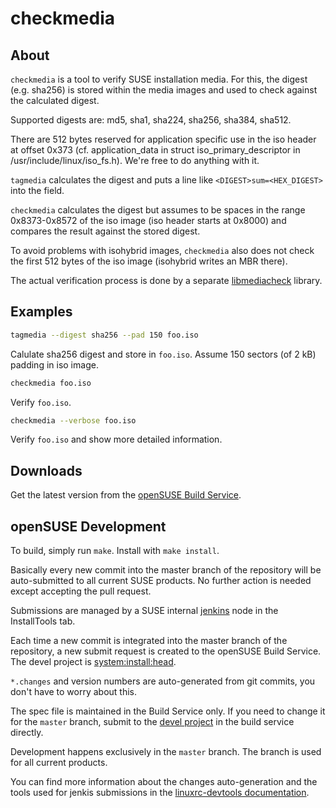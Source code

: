 # checkmedia

## About

`checkmedia` is a tool to verify SUSE installation media. For this, the
digest (e.g. sha256) is stored within the media images and used to check against
the calculated digest.

Supported digests are: md5, sha1, sha224, sha256, sha384, sha512.

There are 512 bytes reserved for application specific use in the iso header
at offset 0x373 (cf. application_data in struct iso_primary_descriptor in
/usr/include/linux/iso_fs.h). We're free to do anything with it.

`tagmedia` calculates the digest and puts a line like `<DIGEST>sum=<HEX_DIGEST>`
into the field.

`checkmedia` calculates the digest but assumes to be spaces in the range
0x8373-0x8572 of the iso image (iso header starts at 0x8000) and compares
the result against the stored digest.

To avoid problems with isohybrid images, `checkmedia` also does not check the
first 512 bytes of the iso image (isohybrid writes an MBR there).

The actual verification process is done by a separate [libmediacheck](mediacheck.md) library.

## Examples

```sh
tagmedia --digest sha256 --pad 150 foo.iso
```

Calulate sha256 digest and store in `foo.iso`. Assume 150 sectors (of 2 kB) padding in iso image.

```sh
checkmedia foo.iso
```

Verify `foo.iso`.

```sh
checkmedia --verbose foo.iso
```

Verify `foo.iso` and show more detailed information.


## Downloads

Get the latest version from the [openSUSE Build Service](https://software.opensuse.org/package/checkmedia).


## openSUSE Development

To build, simply run `make`. Install with `make install`.

Basically every new commit into the master branch of the repository will be auto-submitted
to all current SUSE products. No further action is needed except accepting the pull request.

Submissions are managed by a SUSE internal [jenkins](https://jenkins.io) node in the InstallTools tab.

Each time a new commit is integrated into the master branch of the repository,
a new submit request is created to the openSUSE Build Service. The devel project
is [system:install:head](https://build.opensuse.org/package/show/system:install:head/checkmedia).

`*.changes` and version numbers are auto-generated from git commits, you don't have to worry about this.

The spec file is maintained in the Build Service only. If you need to change it for the `master` branch,
submit to the
[devel project](https://build.opensuse.org/package/show/system:install:head/checkmedia)
in the build service directly.

Development happens exclusively in the `master` branch. The branch is used for all current products.

You can find more information about the changes auto-generation and the
tools used for jenkis submissions in the [linuxrc-devtools
documentation](https://github.com/openSUSE/linuxrc-devtools#opensuse-development).
